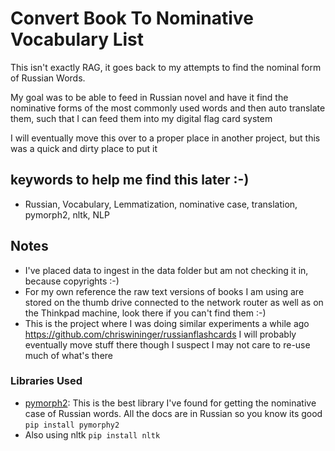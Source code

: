 # Convert Book To Nominative Vocabulary List

This isn't exactly RAG, it goes back to my attempts
to find the nominal form of Russian Words.

My goal was to be able to feed in Russian novel and have it find the nominative
forms of the most commonly used words and then auto translate them, such that I can
feed them into my digital flag card system

I will eventually move this over to a proper place in another project, but this was
a quick and dirty place to put it

## keywords to help me find this later :-)

* Russian, Vocabulary, Lemmatization, nominative case, translation, pymorph2,
  nltk, NLP

## Notes

* I've placed data to ingest in the data folder but am not checking it in, because copyrights :-)
* For my own reference the raw text versions of books I am using are stored on the thumb drive connected to the network
  router as well as on the Thinkpad machine, look there if you can't find them :-)
* This is the project where I was doing similar experiments a while ago https://github.com/chriswininger/russianflashcards
  I will probably eventually move stuff there though I suspect I may not care to re-use much of what's
  there

### Libraries Used
* [pymorph2](https://pymorphy2.readthedocs.io/en/stable/user/guide.html): This is the best library
  I've found for getting the nominative case of Russian words. All the docs are in Russian so you know its
  good `pip install pymorphy2`
* Also using nltk `pip install nltk`
